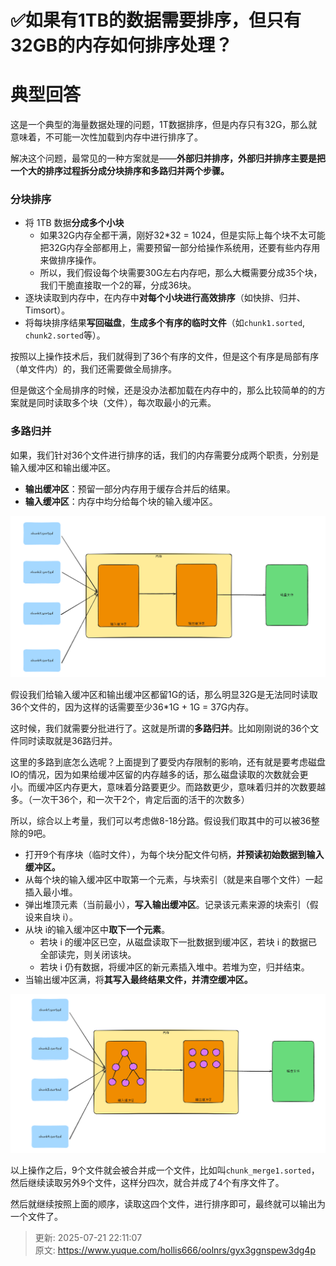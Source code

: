 # ✅如果有1TB的数据需要排序，但只有32GB的内存如何排序处理？

# 典型回答


这是一个典型的海量数据处理的问题，1T数据排序，但是内存只有32G，那么就意味着，不可能一次性加载到内存中进行排序了。



解决这个问题，最常见的一种方案就是——**外部归并排序，外部归并排序主要是把一个大的排序过程拆分成分块排序和多路归并两个步骤。**



### 分块排序
+ 将 1TB 数据**分成多个小块**
    - 如果32G内存全都干满，刚好32*32 = 1024，但是实际上每个块不太可能把32G内存全部都用上，需要预留一部分给操作系统用，还要有些内存用来做排序操作。
    - 所以，我们假设每个块需要30G左右内存吧，那么大概需要分成35个块，我们干脆直接取一个2的幂，分成36块。
+ 逐块读取到内存中，在内存中**对每个小块进行高效排序**（如快排、归并、Timsort）。
+ 将每块排序结果**写回磁盘**，**生成多个有序的临时文件**（如`chunk1.sorted`, `chunk2.sorted`等）。



按照以上操作技术后，我们就得到了36个有序的文件，但是这个有序是局部有序（单文件内）的，我们还需要做全局排序。



但是做这个全局排序的时候，还是没办法都加载在内存中的，那么比较简单的的方案就是同时读取多个块（文件），每次取最小的元素。



### 多路归并


如果，我们针对36个文件进行排序的话，我们的内存需要分成两个职责，分别是输入缓冲区和输出缓冲区。



+ **输出缓冲区**：预留一部分内存用于缓存合并后的结果。
+ **输入缓冲区**：内存中均分给每个块的输入缓冲区。



![1741412017161-f404cf60-1c69-4cb5-8f20-1fc6f9794ce4.png](./img/uZGY0XHw3-iVZnr7/1741412017161-f404cf60-1c69-4cb5-8f20-1fc6f9794ce4-448024.png)



假设我们给输入缓冲区和输出缓冲区都留1G的话，那么明显32G是无法同时读取36个文件的，因为这样的话需要至少36*1G + 1G = 37G内存。



这时候，我们就需要分批进行了。这就是所谓的**多路归并**。比如刚刚说的36个文件同时读取就是36路归并。



这里的多路到底怎么选呢？上面提到了要受内存限制的影响，还有就是要考虑磁盘IO的情况，因为如果给缓冲区留的内存越多的话，那么磁盘读取的次数就会更小。而缓冲区内存更大，意味着分路要更少。而路数更少，意味着归并的次数要越多。（一次干36个，和一次干2个，肯定后面的活干的次数多）



所以，综合以上考量，我们可以考虑做8-18分路。假设我们取其中的可以被36整除的9吧。



+ 打开9个有序块（临时文件），为每个块分配文件句柄，**并预读初始数据到输入缓冲区。**
+ 从每个块的输入缓冲区中取第一个元素，与块索引（就是来自哪个文件）一起插入最小堆。
+ 弹出堆顶元素（当前最小），**写入输出缓冲区**。记录该元素来源的块索引（假设来自块 i）。
+ 从块 i的输入缓冲区中**取下一个元素**。
    - 若块 i 的缓冲区已空，从磁盘读取下一批数据到缓冲区，若块 i 的数据已全部读完，则关闭该块。
    - 若块 i 仍有数据，将缓冲区的新元素插入堆中。若堆为空，归并结束。
+ 当输出缓冲区满，将**其写入最终结果文件，并清空缓冲区。**





![1741412104118-9d767213-b1e4-4d69-b168-3f93326eb19f.png](./img/uZGY0XHw3-iVZnr7/1741412104118-9d767213-b1e4-4d69-b168-3f93326eb19f-828300.png)



以上操作之后，9个文件就会被合并成一个文件，比如叫`chunk_merge1.sorted`，然后继续读取另外9个文件，这样分四次，就合并成了4个有序文件了。



然后就继续按照上面的顺序，读取这四个文件，进行排序即可，最终就可以输出为一个文件了。



> 更新: 2025-07-21 22:11:07  
> 原文: <https://www.yuque.com/hollis666/oolnrs/gyx3ggnspew3dg4p>